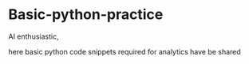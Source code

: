 # Basic-python-practice
AI enthusiastic,

here basic python code snippets required for analytics have be shared

